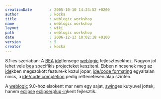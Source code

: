 ```yaml
---
creationDate        : 2005-10-10 14:24:52 +0200 
author              : kocka 
title               : weblogic workshop 
name                : weblogic workshop 
layout              : wiki 
path                : weblogic workshop 
date                : 2006-12-13 10:02:18 +0100 
version             : 5 
creator             : kocka 
---
```

8.1-es szeriaban: A [BEA](bea.html) [ide](IDE.html)tlensege [weblogic](weblogic.html) fejlesztesekhez. Nagyon jol lehet vele [bea](bea.html) specifikis projecteket kesziteni. Ebben nincsenek meg az [ide](IDE.html)kben megszokott feature-k kozul jopar, [ide/code formating](ide/code%20formating.html) egyaltalan nincs, a [ide/code completion](ide/code%20completion.html) pedig rettenetesen alap szinten.

A [weblogic](weblogic.html) 9.0-hoz elsokent mar nem egy sajat, [swing](Swing.html)es kutyuvel jottek, hanem [eclipse](Eclipse.html) [eclipse/plug-in](Eclipse/Plug-in.html)kent fejlesztik.
